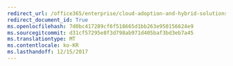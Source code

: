 ```yaml
---
redirect_url: /office365/enterprise/cloud-adoption-and-hybrid-solutions
redirect_document_id: True
ms.openlocfilehash: 7d0bc417289cf6f518665d1bb263e950156624e9
ms.sourcegitcommit: d31cf57295e8f3d798ab971d405baf3bd3eb7a45
ms.translationtype: MT
ms.contentlocale: ko-KR
ms.lasthandoff: 12/15/2017
---
```

